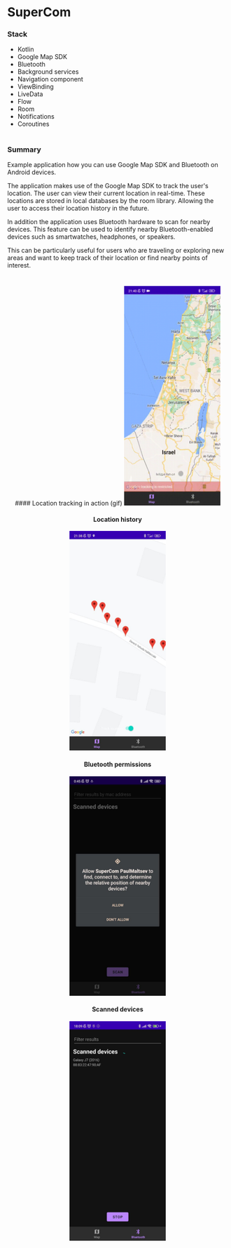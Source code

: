 # SuperCom

### Stack
- Kotlin
- Google Map SDK
- Bluetooth
- Background services
- Navigation component
- ViewBinding
- LiveData
- Flow
- Room
- Notifications
- Coroutines

#

### Summary
Example application how you can use Google Map SDK and Bluetooth on Android devices.


The application makes use of the Google Map SDK to track the user's location.
The user can view their current location in real-time.
These locations are stored in local databases by the room library.
Allowing the user to access their location history in the future.


In addition the application uses Bluetooth hardware to scan for nearby devices.
This feature can be used to identify nearby Bluetooth-enabled devices such as smartwatches,
headphones, or speakers.


This can be particularly useful for users who are traveling or exploring new areas and want to
keep track of their location or find nearby points of interest.

#
<div align="center">
#### Location tracking in action (gif)
 <img src="documentation/location_tracking_in_action.gif" alt="drawing" width="220" height="500"/>

#### Location history
 <img src="documentation/user_location_history.jpg" alt="drawing" width="220" height="500"/>

#### Bluetooth permissions
 <img src="documentation/bluetooth_permission.jpg" alt="drawing" width="220" height="500"/>

#### Scanned devices
 <img src="documentation/scanned_devices.jpg" alt="drawing" width="220" height="500"/>
</div>




